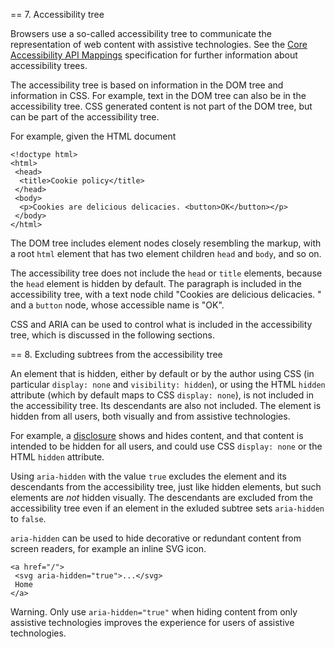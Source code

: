 == 7. Accessibility tree

Browsers use a so-called accessibility tree to communicate the representation of web content with assistive technologies. See the [Core Accessibility API Mappings](https://w3c.github.io/core-aam/#dfn-accessibility-tree) specification for further information about accessibility trees.

The accessibility tree is based on information in the DOM tree and information in CSS. For example, text in the DOM tree can also be in the accessibility tree. CSS generated content is not part of the DOM tree, but can be part of the accessibility tree.

For example, given the HTML document

```
<!doctype html>
<html>
 <head>
  <title>Cookie policy</title>
 </head>
 <body>
  <p>Cookies are delicious delicacies. <button>OK</button></p>
 </body>
</html>
```

The DOM tree includes element nodes closely resembling the markup, with a root `html` element that has two element children `head` and `body`, and so on.

The accessibility tree does not include the `head` or `title` elements, because the `head` element is hidden by default. The paragraph is included in the accessibility tree, with a text node child "Cookies are delicious delicacies. " and a `button` node, whose accessible name is "OK".

CSS and ARIA can be used to control what is included in the accessibility tree, which is discussed in the following sections.

== 8. Excluding subtrees from the accessibility tree

An element that is hidden, either by default or by the author using CSS (in particular `display: none` and `visibility: hidden`), or using the HTML `hidden` attribute (which by default maps to CSS `display: none`), is not included in the accessibility tree. Its descendants are also not included. The element is hidden from all users, both visually and from assistive technologies.

For example, a [disclosure](#disclosure) shows and hides content, and that content is intended to be hidden for all users, and could use CSS `display: none` or the HTML `hidden` attribute.

Using `aria-hidden` with the value `true` excludes the element and its descendants from the accessibility tree, just like hidden elements, but such elements are *not* hidden visually. The descendants are excluded from the accessibility tree even if an element in the exluded subtree sets `aria-hidden` to `false`.

`aria-hidden` can be used to hide decorative or redundant content from screen readers, for example an inline SVG icon.

```
<a href="/">
 <svg aria-hidden="true">...</svg>
 Home
</a>
```

Warning. Only use `aria-hidden="true"` when hiding content from only assistive technologies improves the experience for users of assistive technologies.
